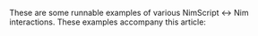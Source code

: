 These are some runnable examples of various NimScript <-> Nim interactions.
These examples accompany this article:
